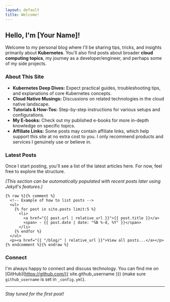 ```yaml
---
layout: default
title: Welcome!
---
```


## Hello, I'm [Your Name]!

Welcome to my personal blog where I'll be sharing tips, tricks, and insights primarily about **Kubernetes**. You'll also find posts about broader **cloud computing topics**, my journey as a developer/engineer, and perhaps some of my side projects.

### About This Site

*   **Kubernetes Deep Dives:** Expect practical guides, troubleshooting tips, and explanations of core Kubernetes concepts.
*   **Cloud Native Musings:** Discussions on related technologies in the cloud native landscape.
*   **Tutorials & How-Tos:** Step-by-step instructions for various setups and configurations.
*   **My E-books:** Check out my published e-books for more in-depth knowledge on specific topics.
*   **Affiliate Links:** Some posts may contain affiliate links, which help support this site at no extra cost to you. I only recommend products and services I genuinely use or believe in.

### Latest Posts

Once I start posting, you'll see a list of the latest articles here. For now, feel free to explore the structure.

*(This section can be automatically populated with recent posts later using Jekyll's features.)*

```liquid
{% raw %}{% comment %}
  <!-- Example of how to list posts -->
  <ul>
    {% for post in site.posts limit:5 %}
      <li>
        <a href="{{ post.url | relative_url }}">{{ post.title }}</a>
        <span> - {{ post.date | date: "%B %-d, %Y" }}</span>
      </li>
    {% endfor %}
  </ul>
  <p><a href="{{ "/blog/" | relative_url }}">View all posts...</a></p>
{% endcomment %}{% endraw %}
```

### Connect

I'm always happy to connect and discuss technology. You can find me on [GitHub](https://github.com/{{ site.github_username }}) (make sure `github_username` is set in `_config.yml`).

---

*Stay tuned for the first post!*
